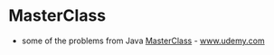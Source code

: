 # MasterClass

* some of the problems from Java [MasterClass](https://www.udemy.com/java-the-complete-java-developer-course/) -  www.udemy.com
